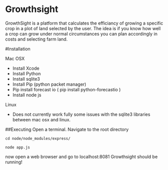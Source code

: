 # Growthsight
GrowthSight is a platform that calculates the efficiancy of growing a specific crop in a plot of land selected by the user. The idea is if you know how well a crop can grow under normal circumstances you can plan accordingly in costs and selecting farm land.


#Installation 

Mac OSX
- Install Xcode
- Install Python
- Install sqlite3
- Install Pip (python packet manager)
- Pip install forecast io  ( pip install python-forecastio )
- Install node js

Linux
- Does not currently work fully some issues with the sqlite3 libraries between mac osx and linux.


##Executing 
Open a terminal. Navigate to the root directory

`cd node/node_modules/express/`

`node app.js`

now open a web browser and go to localhost:8081
Growthsight should be running!
